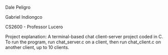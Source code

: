 Dale Peligro


Gabriel Indiongco


CS2600 - Professor Lucero


Project explanation: 
A terminal-based chat client-server project coded in C. To run the program, run chat_server.c on a client, then run chat_client.c on another client, up to 10 clients.
